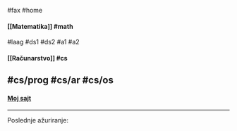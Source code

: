 #fax #home
$\:\:$

#### [[Matematika]] #math
#laag #ds1 #ds2 #a1 #a2
$\:\:$
#### [[Računarstvo]] #cs
#cs/prog #cs/ar #cs/os
$\:\:$
---
#### [Moj sajt](https://ximinary.github.io/web/)

---
Poslednje ažuriranje:
<script> 
	var now = new Date();
	var datetime = now.toLocaleString();
	document.getElementById("datetime").innerHTML = datetime;
</script>
<p id="datetime"></p>
